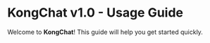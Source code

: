 # KongChat v1.0 - Usage Guide

Welcome to **KongChat**! This guide will help you get started quickly.

